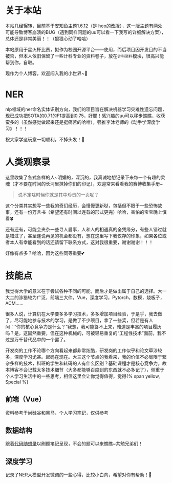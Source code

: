 # 关于本站

本站几经辗转，目前基于安知鱼主题1.6.12（是 heo的改版），这一版主题有两处可能导致博客崩溃的BUG（遇到同样问题的uu可以看一下我写的详细解决方案），总体还是非常美丽！！（狠狠心动了哈哈）

本站原用于星火杯比赛，拟作为校园开源平台——使用，而后项目因开发目的不当被否，但本人依旧保留了一些计科专业的资料卷子，放在`计科资料`模块，很高兴能帮到你，自取。

现作为个人博客，欢迎闯入我的小世界~👋

# NER

nlp领域的ner命名实体识别方向，我们的项目旨在解决机器学习灾难性遗忘问题，现已成功把SOTA的0.71的F1提高到0.75，好耶！感兴趣的uu可以移步瞧瞧，收获蛮多的（虽然感觉做起来还是挺痛苦的哈哈），强推李沐老师的《动手学深度学习》！！！

祝大家学这玩意一切顺利，不掉头发！🤯

# 人类观察录

这里收集了各式各样的人\~明媚的，深沉的，我真诚地想记录下来每一个有趣的灵魂（才不要在时间的长河里抹掉你们的印记），欢迎常来看看我的赛博收集手册\~

> 说不定啥时候你就是其中珍贵的一页呢？

这个分类其实想写一些我的奇幻经历，会慢慢更新哒，包括但不限于一些恐怖故事，还有一份万言书（希望还有时间以连载的形式更完）哈哈，害怕的宝宝晚上慎看🍀

还有还有，可能会夹杂一些寻人启事，人和人的相遇真的全凭缘分，有些人错过就是错过了，甚至连说再见的机会都没有，想在这里写下我仅存的印象，如果各位或者本人有幸能看到的话还请留下联系方式，这对我很重要，谢谢谢谢！！！

好像有点多？哈哈，因为这些同等重要💕

# 技能点

我觉得大学的意义在于尝试各种不同的可能，而后才是做出属于自己的选择。大一大二的涉猎较为广泛，前端三大件，Vue，深度学习，Pytorch，数模，烧板子，ACM……

很多人说，计算机在大学要多多学习技术，多多增加项目经验，于是乎，我去做了，尽可能地参与技术的学习，是做了不少项目，拿了一些奖，但若是有人问：“你的核心竞争力是什么？”我想，我可能答不上来，难道是丰富的项目履历吗？是，这固然重要，但在这种机械的，可被轻易重复的“工程性技术”面前，我不过是万千替代品中的一个罢了。

开发岗的工作不论哪个方向看起来都非常炫酷，研发岗的工作似乎和论文牵涉较多，深度学习尤甚。起码在现在。大三这个节点的我看来，我的价值不必局限于繁杂多样的技术，科班的学生和转码的人有什么区别？基础课程才是核心竞争力。故本博客不会记载太多技术细节（大多都能够百度到的东西就不必多记了），侧重于个人学习生活中的一些思考，相信这里会让你觉得值得，觉得{% span yellow, Special %}

## 前端（Vue）

资料参考于尚硅谷和黑马，个人学习笔记，仅供参考

## 数据结构

跟着[代码随想录](https://programmercarl.com/)以刷题笔记呈现，不会的题可以来瞧瞧~共勉兄弟们！

## 深度学习

记录了NER大模型开发微调的一些心得，比较小白向，希望对你有帮助！💪



